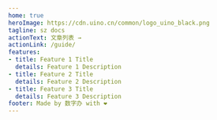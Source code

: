 ```yaml
---
home: true
heroImage: https://cdn.uino.cn/common/logo_uino_black.png
tagline: sz docs
actionText: 文章列表 →
actionLink: /guide/
features:
- title: Feature 1 Title
  details: Feature 1 Description
- title: Feature 2 Title
  details: Feature 2 Description
- title: Feature 3 Title
  details: Feature 3 Description
footer: Made by 数字办 with ❤️
---
```

